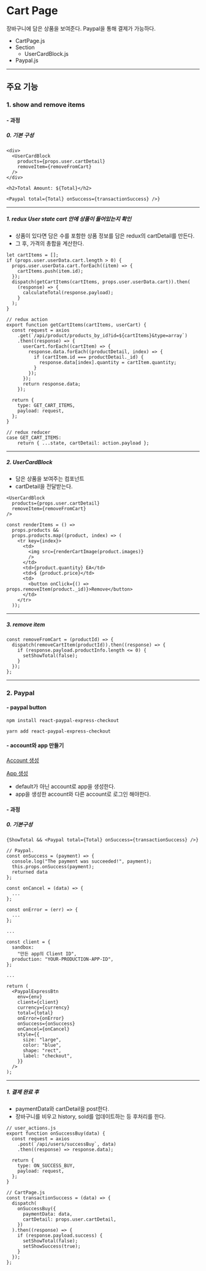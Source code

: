 # Cart Page

장바구니에 담은 상품을 보여준다.
Paypal을 통해 결제가 가능하다.

- CartPage.js
- Section
  - UserCardBlock.js
- Paypal.js

---

## 주요 기능

### 1. show and remove items

#### - 과정

##### 0. 기본 구성

```
<div>
  <UserCardBlock
    products={props.user.cartDetail}
    removeItem={removeFromCart}
  />
</div>

<h2>Total Amount: ${Total}</h2>

<Paypal total={Total} onSuccess={transactionSuccess} />}
```

---

##### 1. redux User state cart 안에 상품이 들어있는지 확인

- 상품이 있다면 담은 수를 포함한 상품 정보를 담은 redux의 cartDetail를 만든다.
- 그 후, 가격의 총합을 계산한다.

```
let cartItems = [];
if (props.user.userData.cart.length > 0) {
  props.user.userData.cart.forEach((item) => {
    cartItems.push(item.id);
  });
  dispatch(getCartItems(cartItems, props.user.userData.cart)).then(
    (response) => {
      calculateTotal(response.payload);
    }
  );
}

// redux action
export function getCartItems(cartItems, userCart) {
  const request = axios
    .get(`/api/product/products_by_id?id=${cartItems}&type=array`)
    .then((response) => {
      userCart.forEach((cartItem) => {
        response.data.forEach((productDetail, index) => {
          if (cartItem.id === productDetail._id) {
            response.data[index].quantity = cartItem.quantity;
          }
        });
      });
      return response.data;
    });

  return {
    type: GET_CART_ITEMS,
    payload: request,
  };
}

// redux reducer
case GET_CART_ITEMS:
    return { ...state, cartDetail: action.payload };
```

---

##### 2. UserCardBlock

- 담은 상품을 보여주는 컴포넌트
- cartDetail을 전달받는다.

```
<UserCardBlock
  products={props.user.cartDetail}
  removeItem={removeFromCart}
/>

const renderItems = () =>
  props.products &&
  props.products.map((product, index) => (
    <tr key={index}>
      <td>
        <img src={renderCartImage(product.images)}
        />
      </td>
      <td>{product.quantity} EA</td>
      <td>$ {product.price}</td>
      <td>
        <button onClick={() => props.removeItem(product._id)}>Remove</button>
      </td>
    </tr>
  ));
```

---

##### 3. remove item

```
const removeFromCart = (productId) => {
  dispatch(removeCartItem(productId)).then((response) => {
    if (response.payload.productInfo.length <= 0) {
      setShowTotal(false);
    }
  });
};
```

---

### 2. Paypal

#### - paypal button

```
npm install react-paypal-express-checkout

yarn add react-paypal-express-checkout
```

#### - account와 app 만들기

[Account 생성](https://developer.paypal.com/developer/accounts/)

[App 생성](https://developer.paypal.com/developer/applications/)

- default가 아닌 account로 app을 생성한다.
- app을 생성한 account와 다른 account로 로그인 해야한다.

#### - 과정

##### 0. 기본구성

```
{ShowTotal && <Paypal total={Total} onSuccess={transactionSuccess} />}

// Paypal.
const onSuccess = (payment) => {
  console.log("The payment was succeeded!", payment);
  this.props.onSuccess(payment);
  returned data
};

const onCancel = (data) => {
  ...
};

const onError = (err) => {
  ...
};

...

const client = {
  sandbox:
    "만든 app의 Client ID",
  production: "YOUR-PRODUCTION-APP-ID",
};

...

return (
  <PaypalExpressBtn
    env={env}
    client={client}
    currency={currency}
    total={total}
    onError={onError}
    onSuccess={onSuccess}
    onCancel={onCancel}
    style={{
      size: "large",
      color: "blue",
      shape: "rect",
      label: "checkout",
    }}
  />
);
```

---

##### 1. 결제 완료 후

- paymentData와 cartDetail을 post한다.
- 장바구니를 비우고 history, sold를 업데이트하는 등 후처리를 한다.

```
// user_actions.js
export function onSuccessBuy(data) {
  const request = axios
    .post(`/api/users/successBuy`, data)
    .then((response) => response.data);

  return {
    type: ON_SUCCESS_BUY,
    payload: request,
  };
}

// CartPage.js
const transactionSuccess = (data) => {
  dispatch(
    onSuccessBuy({
      paymentData: data,
      cartDetail: props.user.cartDetail,
    })
  ).then((response) => {
    if (response.payload.success) {
      setShowTotal(false);
      setShowSuccess(true);
    }
  });
};
```

